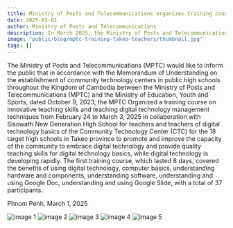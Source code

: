 ```yaml
---
title: Ministry of Posts and Telecommunications organizes training courses for teachers at 18 high schools in Takeo Province
date: 2025-03-01
author: Ministry of Posts and Telecommunications
description: In March 2025, the Ministry of Posts and Telecommunications (MPTC) and the Ministry of Education, Youth and Sports (MOEYS) collaborated to train 37 teachers from Takeo province. This eight-day course was part of a larger initiative to establish Community Technology Centers (CTCs) and improve digital literacy at public high schools.
image: "public/blog/mptc-training-takeo-teachers/thumbnail.jpg"
tags: []
---
```


The Ministry of Posts and Telecommunications (MPTC) would like to inform the public that in accordance with the Memorandum of Understanding on the establishment of community technology centers in public high schools throughout the Kingdom of Cambodia between the Ministry of Posts and Telecommunications (MPTC) and the Ministry of Education, Youth and Sports, dated October 9, 2023, the MPTC Organized a training course on innovative teaching skills and teaching digital technology management techniques from February 24 to March 3, 2025 in collaboration with Sisowath New Generation High School for teachers and teachers of digital technology basics of the Community Technology Center (CTC) for the 18 target high schools in Takeo province to promote and improve the capacity of the community to embrace digital technology and provide quality teaching skills for digital technology basics, while digital technology is developing rapidly. The first training course, which lasted 8 days, covered the benefits of using digital technology, computer basics, understanding hardware and components, understanding software, understanding and using Google Doc, understanding and using Google Slide, with a total of 37 participants.

Phnom Penh, March 1, 2025

![image 1](/blog/mptc-training-takeo-teachers/image-1.jpg)
![image 2](/blog/mptc-training-takeo-teachers/image-2.jpg)
![image 3](/blog/mptc-training-takeo-teachers/image-3.jpg)
![image 4](/blog/mptc-training-takeo-teachers/image-4.jpg)
![image 5](/blog/mptc-training-takeo-teachers/image-5.jpg)
